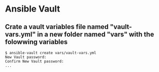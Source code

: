 # Ansible Vault

## Crate a vault variables file named "vault-vars.yml" in a new folder named "vars" with the folowwing variables

```
$ ansible-vault create vars/vault-vars.yml
New Vault password: 
Confirm New Vault password: 
...
```
